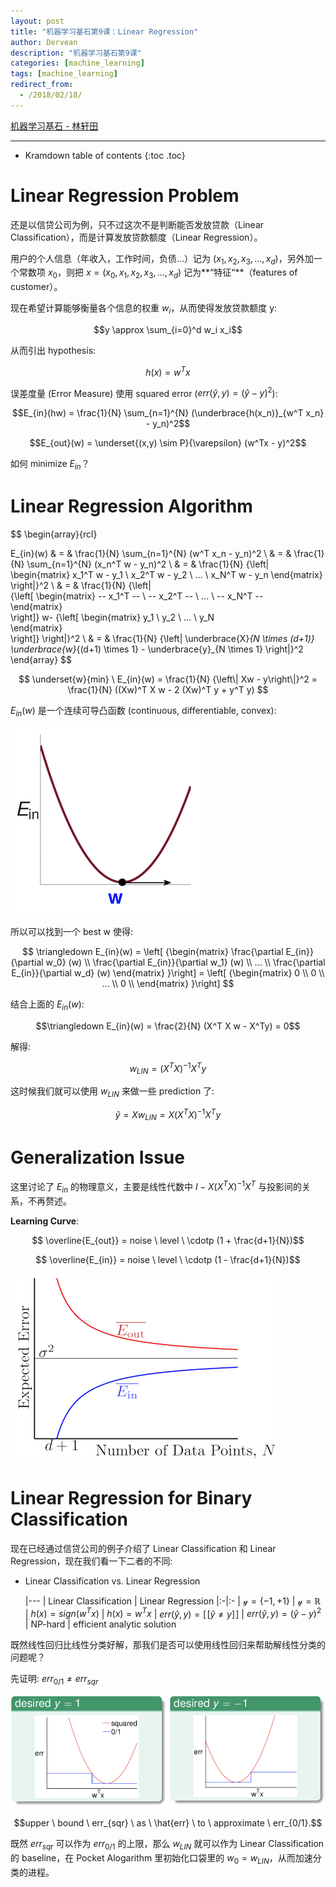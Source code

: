 ```yaml
---
layout: post
title: "机器学习基石第9课：Linear Regression"
author: Dervean
description: "机器学习基石第9课"
categories: [machine_learning]
tags: [machine_learning]
redirect_from:
  - /2018/02/18/
---
```


[机器学习基石 - 林轩田](https://www.csie.ntu.edu.tw/~htlin/course/mlfound17fall/)

---

* Kramdown table of contents
{:toc .toc}

# Linear Regression Problem

还是以信贷公司为例，只不过这次不是判断能否发放贷款（Linear Classification），而是计算发放贷款额度（Linear Regression）。

用户的个人信息（年收入，工作时间，负债...）记为 $(x_1,x_2,x_3,...,x_d)$，另外加一个常数项 $x_0$，则把 $x = (x_0,x_1,x_2,x_3,...,x_d)$ 记为**“特征“**（features of customer）。

现在希望计算能够衡量各个信息的权重 $w_i$，从而使得发放贷款额度 y:

$$y \approx \sum_{i=0}^d w_i x_i$$

从而引出 hypothesis:

$$ h(x) = w^T x $$

误差度量 (Error Measure) 使用 squared error ($err(\hat{y} , y) = (\hat{y} - y)^2$):

$$E_{in}(hw) = \frac{1}{N} \sum_{n=1}^{N} (\underbrace{h(x_n)}_{w^T x_n} - y_n)^2$$

$$E_{out}(w) = \underset{(x,y) \sim P}{\varepsilon} (w^Tx - y)^2$$

如何 minimize $E_{in}$？

# Linear Regression Algorithm

$$
\begin{array}{rcl}

E_{in}(w) & = & \frac{1}{N} \sum_{n=1}^{N} (w^T x_n - y_n)^2  			\\
          & = & \frac{1}{N} \sum_{n=1}^{N} (x_n^T w - y_n)^2			\\
          & = & \frac{1}{N} {\left\|   
							\begin{matrix} 
							x_1^T w - y_1 \\ 
							x_2^T w - y_2 \\ 
							... 		  \\ 
							x_N^T w - y_n 
							\end{matrix}   
							\right\|}^2						\\
		  & = & \frac{1}{N} {\left\|   
		  					{\left[
							\begin{matrix} 
							-- x_1^T -- \\ 
							-- x_2^T -- \\ 
							... 		\\ 
							-- x_N^T --  
							\end{matrix}   
							\right]}
							w-
							{\left[
							\begin{matrix} 
							y_1 \\ 
							y_2 \\ 
							... \\ 
							y_N  
							\end{matrix}   
							\right]}
							\right\|}^2						\\
		  & = & \frac{1}{N} {\left\| \underbrace{X}_{N \times (d+1)} \underbrace{w}_{(d+1) \times 1} - \underbrace{y}_{N \times 1} \right\|}^2					
\end{array}
$$

$$
\underset{w}{min} \ E_{in}(w) 	= \frac{1}{N} {\left\| Xw - y\right\|}^2 
								= \frac{1}{N} ((Xw)^T X w - 2 (Xw)^T y + y^T y)
$$

$E_{in}(w)$ 是一个连续可导凸函数 (continuous, differentiable, convex):

![linear-regression-1](/images/machine-learning-foundations/linear-regression-1.png "continuous, differentiable, convex")

所以可以找到一个 best w 使得:

$$
\triangledown E_{in}(w) = 	\left[ 
								{\begin{matrix} 
									\frac{\partial E_{in}}{\partial w_0} (w) \\ 
									\frac{\partial E_{in}}{\partial w_1} (w) \\ 
									... 		\\ 
									\frac{\partial E_{in}}{\partial w_d} (w)   
								\end{matrix}
							}\right]
						=	\left[ 
								{\begin{matrix} 
									0 \\ 
									0 \\ 
									... 		\\ 
									0 \\   
								\end{matrix}
							}\right]
$$

结合上面的 $E_{in}(w)$:

$$\triangledown E_{in}(w) = \frac{2}{N} (X^T X w - X^Ty) = 0$$

解得:

$$w_{LIN} = (X^T X)^{-1} X^T y$$

这时候我们就可以使用 $w_{LIN}$ 来做一些 prediction 了:

$$\hat{y} = X w_{LIN} = X (X^T X)^{-1} X^T y$$

# Generalization Issue

这里讨论了 $E_{in}$ 的物理意义，主要是线性代数中 $I - X (X^T X)^{-1} X^T$ 与投影间的关系，不再赘述。

**Learning Curve**:

$$ \overline{E_{out}} = noise \ level \ \cdotp (1 + \frac{d+1}{N})$$

$$ \overline{E_{in}} = noise \ level \ \cdotp (1 - \frac{d+1}{N})$$

![linear-regression-2](/images/machine-learning-foundations/linear-regression-2.png "Learning Curve")

# Linear Regression for Binary Classification

现在已经通过信贷公司的例子介绍了 Linear Classification 和 Linear Regression，现在我们看一下二者的不同:

* Linear Classification vs. Linear Regression

	|---
	| Linear Classification | Linear Regression
	|:-|:-
	| $\mathcal{y} = \{-1,+1 \}$ | $\mathcal{y} = \mathbb{R}$
	| $h(x) = sign(w^T x)$ | $h(x) = w^T x$
	| $err(\hat{y},y) = [\![ \hat{y} \neq y ]\!]$ | $err(\hat{y},y) = (\hat{y} - y)^2$
	| NP-hard | efficient analytic solution

既然线性回归比线性分类好解，那我们是否可以使用线性回归来帮助解线性分类的问题呢？

先证明: $err_{0/1} \neq err_{sqr}$

![linear-regression-3](/images/machine-learning-foundations/linear-regression-3.png "Linear Classification vs. Linear Regression")

$$upper \ bound \ err_{sqr} \ as \ \hat{err} \ to \ approximate \ err_{0/1}.$$

既然 $err_{sqr}$ 可以作为 $err_{0/1}$ 的上限，那么 $w_{L
IN}$ 就可以作为 Linear Classification 的 baseline，在 Pocket Alogarithm 里初始化口袋里的 $w_0 = w_{LIN}$，从而加速分类的进程。

























